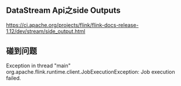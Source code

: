 ## DataStream Api之side Outputs

https://ci.apache.org/projects/flink/flink-docs-release-1.12/dev/stream/side_output.html

## 碰到问题

Exception in thread "main" org.apache.flink.runtime.client.JobExecutionException: Job execution failed.